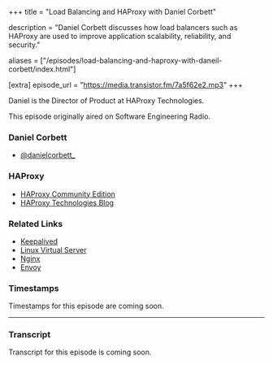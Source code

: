 +++
title = "Load Balancing and HAProxy with Daniel Corbett"

description = "Daniel Corbett discusses how load balancers such as HAProxy are used to improve application scalability, reliability, and security."

aliases = ["/episodes/load-balancing-and-haproxy-with-daneil-corbett/index.html"]

[extra]
episode_url = "https://media.transistor.fm/7a5f62e2.mp3"
+++

Daniel is the Director of Product at HAProxy Technologies.

This episode originally aired on Software Engineering Radio.

### Daniel Corbett
- [@danielcorbett_](https://twitter.com/danielcorbett_)

### HAProxy
- [HAProxy Community Edition](https://www.haproxy.org/)
- [HAProxy Technologies Blog](https://www.haproxy.com/blog/)

### Related Links
- [Keepalived](https://www.keepalived.org/)
- [Linux Virtual Server](https://www.linuxvirtualserver.org)
- [Nginx](https://nginx.org/)
- [Envoy](https://www.envoyproxy.io/)

### Timestamps

Timestamps for this episode are coming soon.

---

### Transcript

Transcript for this episode is coming soon.